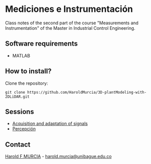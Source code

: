 # Mediciones e Instrumentación
Class notes of the second part of the course "Measurements and Instrumentation" of the Master in Industrial Control Engineering.  

## Software requirements
* MATLAB

## How to install?
Clone the repository:
```
git clone https://github.com/HaroldMurcia/3D-plantModeling-with-2DLiDAR.git
```

## Sessions
* [Acquisition and adaptation of signals](https://drive.google.com/file/d/14vZBwxAbS3tiV4M48MQ2At4hIPCIf07M/view?usp=sharing)
* [Percepción](https://drive.google.com/file/d/1REVm1Vzlas9GMnnF0G0riAON4a3HgOri/view?usp=sharing)


## Contact
[Harold F MURCIA](www.haroldmurcia.com) - harold.murcia@unibague.edu.co
